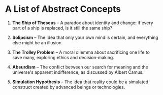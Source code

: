 # A List of Abstract Concepts

1. **The Ship of Theseus** – A paradox about identity and change: if every part of a ship is replaced, is it still the same ship?

2. **Solipsism** – The idea that only your own mind is certain, and everything else might be an illusion.

3. **The Trolley Problem** – A moral dilemma about sacrificing one life to save many, exploring ethics and decision-making.

4. **Absurdism** – The conflict between our search for meaning and the universe's apparent indifference, as discussed by Albert Camus.

5. **Simulation Hypothesis** – The idea that reality could be a simulated construct created by advanced beings or technologies.